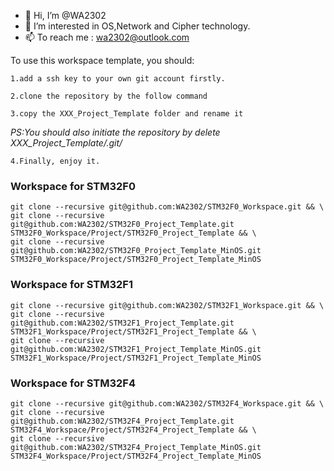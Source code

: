 - 👋 Hi, I’m @WA2302
- 👀 I’m interested in OS,Network and Cipher technology.
- 📫 To reach me : wa2302@outlook.com

To use this workspace template, you should: 

    1.add a ssh key to your own git account firstly.

    2.clone the repository by the follow command

    3.copy the XXX_Project_Template folder and rename it

*PS:You should also initiate the repository by delete XXX_Project_Template/.git/*

    4.Finally, enjoy it.

### Workspace for STM32F0
    git clone --recursive git@github.com:WA2302/STM32F0_Workspace.git && \
    git clone --recursive git@github.com:WA2302/STM32F0_Project_Template.git STM32F0_Workspace/Project/STM32F0_Project_Template && \
    git clone --recursive git@github.com:WA2302/STM32F0_Project_Template_MinOS.git STM32F0_Workspace/Project/STM32F0_Project_Template_MinOS

### Workspace for STM32F1
    git clone --recursive git@github.com:WA2302/STM32F1_Workspace.git && \
    git clone --recursive git@github.com:WA2302/STM32F1_Project_Template.git STM32F1_Workspace/Project/STM32F1_Project_Template && \
    git clone --recursive git@github.com:WA2302/STM32F1_Project_Template_MinOS.git STM32F1_Workspace/Project/STM32F1_Project_Template_MinOS

### Workspace for STM32F4
    git clone --recursive git@github.com:WA2302/STM32F4_Workspace.git && \
    git clone --recursive git@github.com:WA2302/STM32F4_Project_Template.git STM32F4_Workspace/Project/STM32F4_Project_Template && \
    git clone --recursive git@github.com:WA2302/STM32F4_Project_Template_MinOS.git STM32F4_Workspace/Project/STM32F4_Project_Template_MinOS

<!---
WA2302/WA2302 is a ✨ special ✨ repository because its `README.md` (this file) appears on your GitHub profile.
You can click the Preview link to take a look at your changes.
--->
